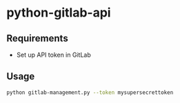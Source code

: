 # python-gitlab-api

## Requirements

-   Set up API token in GitLab

## Usage

```bash
python gitlab-management.py --token mysupersecrettoken
```
